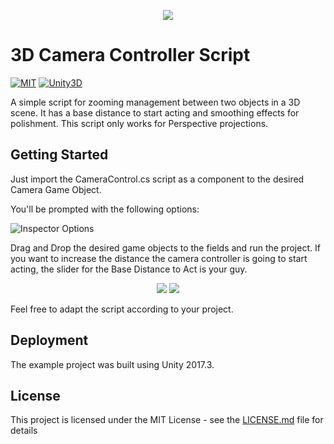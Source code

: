 <p align="center"> 
  <img src="https://thumbs.gfycat.com/ForcefulDeterminedCivet-size_restricted.gif">
</p>

# 3D Camera Controller Script

[![MIT](https://img.shields.io/badge/License-MIT-red.svg)](https://opensource.org/licenses/MIT)
[![Unity3D](https://img.shields.io/badge/Unity-3D-blue.svg)](https://unity3d.com/)

A simple script for zooming management between two objects in a 3D scene. It has a base distance to start acting and smoothing effects for polishment. This script only works for Perspective projections.

## Getting Started

Just import the CameraControl.cs script as a component to the desired Camera Game Object.

You'll be prompted with the following options:

![Inspector Options](https://i.imgur.com/kU5Frvt.png)

Drag and Drop the desired game objects to the fields and run the project. If you want to increase the distance the camera controller is going to start acting, the slider for the Base Distance to Act is your guy.

<p align="center"> 
  <img src="https://thumbs.gfycat.com/ImpossibleSelfassuredLark-size_restricted.gif">
  <img src="https://thumbs.gfycat.com/ThirstyGrossHorsemouse-size_restricted.gif">
</p>


Feel free to adapt the script according to your project.

## Deployment

The example project was built using Unity 2017.3.

## License

This project is licensed under the MIT License - see the [LICENSE.md](LICENSE.md) file for details
